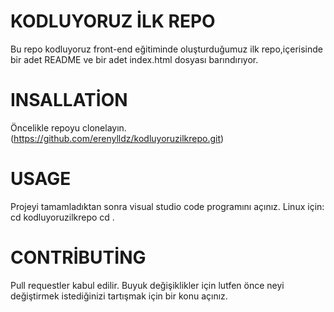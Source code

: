 # KODLUYORUZ İLK REPO
Bu repo kodluyoruz front-end eğitiminde oluşturduğumuz ilk repo,içerisinde bir adet README ve bir adet index.html dosyası barındırıyor.

# INSALLATİON   
Öncelikle repoyu clonelayın. 
(https://github.com/erenylldz/kodluyoruzilkrepo.git)
 
 # USAGE
 Projeyi tamamladıktan sonra visual studio code programını açınız.
 Linux için:
 cd kodluyoruzilkrepo
 cd .
 # CONTRİBUTİNG
 Pull requestler kabul edilir. Buyuk değişiklikler için lutfen önce neyi değiştirmek istediğinizi tartışmak için bir konu açınız.
 